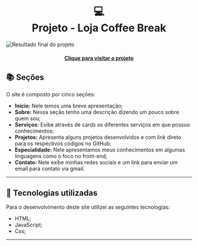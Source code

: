 <h1 align="center">
  💻<br>Projeto - Loja Coffee Break
</h1>

![Resultado final do projeto](image/fotosite.png)

<h4 align="center"><a href="https://portfoliopsyker.netlify.app/">Clique para visitar o projeto</a></h4>

## 📚 Seções

O site é composto por cinco seções:

- **Início:** Nele temos uma breve apresentação;
- **Sobre:** Nessa seção tenho uma descrição dizendo um pouco sobre quem sou;
- **Serviços:** Exibe através de cards os diferentes serviços em que possuo conhecimentos;
- **Projetos:** Apresenta alguns projetos desenvolvidos e com link direto para os respectivos códigos no GitHub;
- **Especialidade:** Nele apresentamos meus conhecimentos em algumas linguagens como o foco no front-end;
- **Contato:** Nele exibe minhas redes sociais e um link para enviar um email para contato via gmail.

---

## 💼 Tecnologias utilizadas

Para o desenvolvimento deste site utilizei as seguintes tecnologias:

- HTML;
- JavaScript;
- Css;

---
